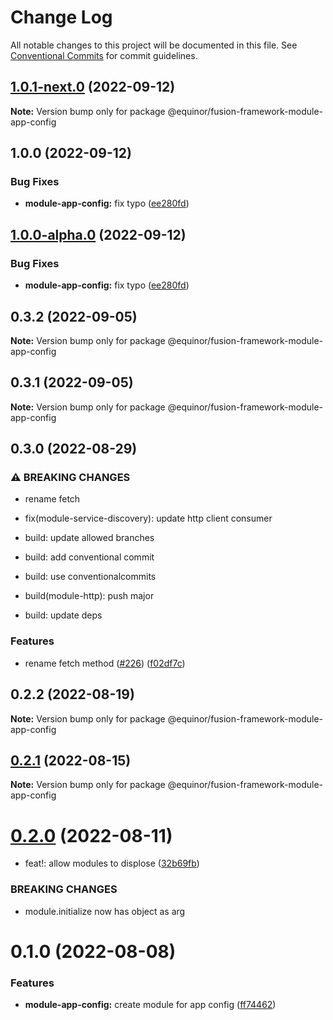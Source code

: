 # Change Log

All notable changes to this project will be documented in this file.
See [Conventional Commits](https://conventionalcommits.org) for commit guidelines.

## [1.0.1-next.0](https://github.com/equinor/fusion-framework/compare/@equinor/fusion-framework-module-app-config@1.0.0...@equinor/fusion-framework-module-app-config@1.0.1-next.0) (2022-09-12)

**Note:** Version bump only for package @equinor/fusion-framework-module-app-config





## 1.0.0 (2022-09-12)


### Bug Fixes

* **module-app-config:** fix typo ([ee280fd](https://github.com/equinor/fusion-framework/commit/ee280fd7dfde4f9d4201f3366b8542543abe39f0))



## [1.0.0-alpha.0](https://github.com/equinor/fusion-framework/compare/@equinor/fusion-framework-module-app-config@0.3.2...@equinor/fusion-framework-module-app-config@1.0.0-alpha.0) (2022-09-12)


### Bug Fixes

* **module-app-config:** fix typo ([ee280fd](https://github.com/equinor/fusion-framework/commit/ee280fd7dfde4f9d4201f3366b8542543abe39f0))



## 0.3.2 (2022-09-05)

**Note:** Version bump only for package @equinor/fusion-framework-module-app-config





## 0.3.1 (2022-09-05)

**Note:** Version bump only for package @equinor/fusion-framework-module-app-config





## 0.3.0 (2022-08-29)


### ⚠ BREAKING CHANGES

* rename fetch

* fix(module-service-discovery): update http client consumer

* build: update allowed branches

* build: add conventional commit

* build: use conventionalcommits

* build(module-http): push major

* build: update deps

### Features

* rename fetch method ([#226](https://github.com/equinor/fusion-framework/issues/226)) ([f02df7c](https://github.com/equinor/fusion-framework/commit/f02df7cdd2b9098b0da49c5ea56ac3b6a17e9e32))



## 0.2.2 (2022-08-19)

**Note:** Version bump only for package @equinor/fusion-framework-module-app-config





## [0.2.1](https://github.com/equinor/fusion-framework/compare/@equinor/fusion-framework-module-app-config@0.2.0...@equinor/fusion-framework-module-app-config@0.2.1) (2022-08-15)

**Note:** Version bump only for package @equinor/fusion-framework-module-app-config





# [0.2.0](https://github.com/equinor/fusion-framework/compare/@equinor/fusion-framework-module-app-config@0.1.0...@equinor/fusion-framework-module-app-config@0.2.0) (2022-08-11)


* feat!: allow modules to displose ([32b69fb](https://github.com/equinor/fusion-framework/commit/32b69fb7cc61e78e503e67d0e77f21fb44b600b9))


### BREAKING CHANGES

* module.initialize now has object as arg





# 0.1.0 (2022-08-08)


### Features

* **module-app-config:** create module for app config ([ff74462](https://github.com/equinor/fusion-framework/commit/ff74462cc4272b526e099aa067465e5c91375eca))
